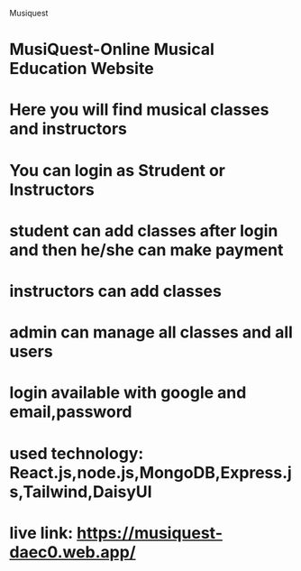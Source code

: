 Musiquest

# MusiQuest-Online Musical Education Website
# Here you will find musical classes and instructors
# You can login as Strudent or Instructors
# student can add classes after login and then he/she can make payment
# instructors can add classes
# admin can manage all classes and all users
# login available with google and email,password

# used technology: React.js,node.js,MongoDB,Express.js,Tailwind,DaisyUI

# live link: https://musiquest-daec0.web.app/
